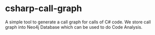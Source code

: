 # csharp-call-graph

A simple tool to generate a call graph for calls of C# code. We store call graph into Neo4j Database which can be used to do Code Analysis.





